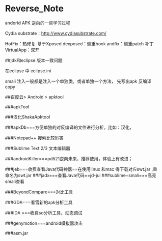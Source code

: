 # Reverse_Note
andorid APK 逆向的一些学习过程


Cydia substrate：http://www.cydiasubstrate.com/

HotFix：热修复-基于Xposed
dexposed：侧重hook
andfix：侧重patch 补丁
VirtualApp：双开

##jdk和eclipse 版本一致问题

在eclipse 中 eclipse.ini

smali 注入一般都是注入一个单独类，或者单独一个方法，
先写出apk 反编译copy


##百度云> Android > apktool

###apkTool

###汉化ShakaApktool

###apkDb===方便单独的对反编译的文件进行分析，比如：汉化，

###Notepad++  搜索比较厉害

###Sublime Text 2/3 文本编辑器

###androidKiller===pd521逆向未来，推荐使用，体验上有改进；

###jeb===收费查看Java代码神器==在使用linux 和mac 得下载对应swt.jar ,重命名为swt.jar
###jadx===查看Java代码==jd-jui
###sublime+smali===高亮smali查看

###BeyondCompare===对比工具

###GDA===看雪新的apk分析工具

###IDA ===收费so分析工具，动态调试

###genymotion===android模拟器攻击

###asm.jar 

